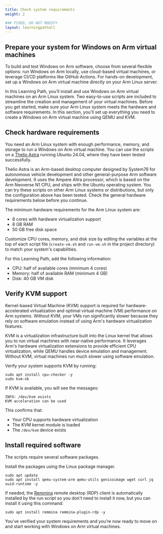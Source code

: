 ```yaml
---
title: Check system requirements
weight: 2

### FIXED, DO NOT MODIFY
layout: learningpathall
---
```



## Prepare your system for Windows on Arm virtual machines

To build and test Windows on Arm software, choose from several flexible options: run Windows on Arm locally, use cloud-based virtual machines, or leverage CI/CD platforms like GitHub Actions. For hands-on development, set up a Windows on Arm virtual machine directly on your Arm Linux server.

In this Learning Path, you'll install and use Windows on Arm virtual machines on an Arm Linux system. Two easy-to-use scripts are included to streamline the creation and management of your virtual machines. Before you get started, make sure your Arm Linux system meets the hardware and software requirements. In this section, you'll set up everything you need to create a Windows on Arm virtual machine using QEMU and KVM.

## Check hardware requirements

You need an Arm Linux system with enough performance, memory, and storage to run a Windows on Arm virtual machine. You can use the scripts on a [Thelio Astra](https://system76.com/desktops/thelio-astra-a1.1-n1/configure?srsltid=AfmBOoplXbwXifyxppxFe_oyahYMJHUT0bp2BnIBSH5ADjqgZxB7wW75) running Ubuntu 24.04, where they have been tested successfully.

Thelio Astra is an Arm-based desktop computer designed by System76 for autonomous vehicle development and other general-purpose Arm software development. It uses the Ampere Altra processor, which is based on the Arm Neoverse N1 CPU, and ships with the Ubuntu operating system.
You can try these scripts on other Arm Linux systems or distributions, but only the configuration above has been tested. Check the general hardware requirements below before you continue.

The minimum hardware requirements for the Arm Linux system are:

- 8 cores with hardware virtualization support
- 8 GB RAM
- 50 GB free disk space

Customize CPU cores, memory, and disk size by editing the variables at the top of each script file (`create-vm.sh` and `run-vm.sh` in the project directory) to match your system's capabilities.

For this Learning Path, add the following information:

- CPU: half of available cores (minimum 4 cores)
- Memory: half of available RAM (minimum 4 GB)
- Disk: 40 GB VM disk

## Verify KVM support

Kernel-based Virtual Machine (KVM) support is required for hardware-accelerated virtualization and optimal virtual machine (VM) performance on Arm systems. Without KVM, your VMs run significantly slower because they rely on software emulation instead of using Arm's hardware virtualization features.

KVM is a virtualization infrastructure built into the Linux kernel that allows you to run virtual machines with near-native performance. It leverages Arm's hardware virtualization extensions to provide efficient CPU virtualization, while QEMU handles device emulation and management. Without KVM, virtual machines run much slower using software emulation.

Verify your system supports KVM by running:

```console
sudo apt install cpu-checker -y
sudo kvm-ok
```

If KVM is available, you will see the messages:

```output
INFO: /dev/kvm exists
KVM acceleration can be used
```

This confirms that:
- Your CPU supports hardware virtualization
- The KVM kernel module is loaded
- The `/dev/kvm` device exists 

## Install required software

The scripts require several software packages. 

Install the packages using the Linux package manager.

```console
sudo apt update
sudo apt install qemu-system-arm qemu-utils genisoimage wget curl jq uuid-runtime -y
```

If needed, the [Remmina](https://remmina.org/) remote desktop (RDP) client is automatically installed by the run script so you don't need to install it now, but you can install it using this command:

```console
sudo apt install remmina remmina-plugin-rdp -y
```


You’ve verified your system requirements and you’re now ready to move on and start working with Windows on Arm virtual machines. 



